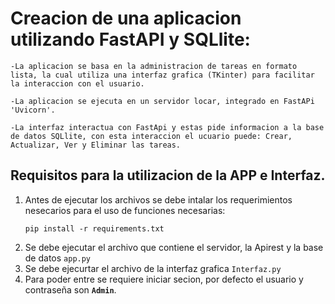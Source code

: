 # Creacion de una aplicacion utilizando FastAPI y SQLlite:
  
    -La aplicacion se basa en la administracion de tareas en formato lista, la cual utiliza una interfaz grafica (TKinter) para facilitar la interaccion con el usuario.
  
    -La aplicacion se ejecuta en un servidor locar, integrado en FastAPi 'Uvicorn'.
  
    -La interfaz interactua con FastApi y estas pide informacion a la base de datos SQLlite, con esta interaccion el ucuario puede: Crear, Actualizar, Ver y Eliminar las tareas.


## Requisitos para la utilizacion de la APP e Interfaz.

  1. Antes de ejecutar los archivos se debe intalar los requerimientos nesecarios para el uso de funciones necesarias:
      ```pip
      pip install -r requirements.txt
      ```
  2. Se debe ejecutar el archivo que contiene el servidor, la Apirest y la base de datos `app.py`
  3. Se debe ejecurtar el archivo de la interfaz grafica `Interfaz.py`
  4. Para poder entre se requiere iniciar secion, por defecto el usuario y contraseña son **`Admin`**. 
